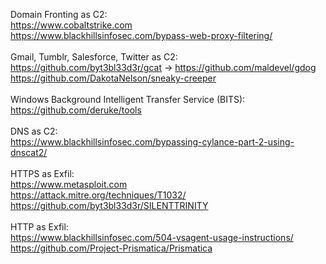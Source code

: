 Domain Fronting as C2:</br>
https://www.cobaltstrike.com</br>
https://www.blackhillsinfosec.com/bypass-web-proxy-filtering/</br>
</br>
Gmail, Tumblr, Salesforce, Twitter as C2:</br>
https://github.com/byt3bl33d3r/gcat -> https://github.com/maldevel/gdog</br>
https://github.com/DakotaNelson/sneaky-creeper</br>
</br>
Windows Background Intelligent Transfer Service (BITS):</br>
https://github.com/deruke/tools</br>
</br>
DNS as C2:</br>
https://www.blackhillsinfosec.com/bypassing-cylance-part-2-using-dnscat2/</br>
</br>
HTTPS as Exfil:</br>
https://www.metasploit.com</br>
https://attack.mitre.org/techniques/T1032/</br>
https://github.com/byt3bl33d3r/SILENTTRINITY</br>
</br>
HTTP as Exfil:</br>
https://www.blackhillsinfosec.com/504-vsagent-usage-instructions/</br>
https://github.com/Project-Prismatica/Prismatica</br>
